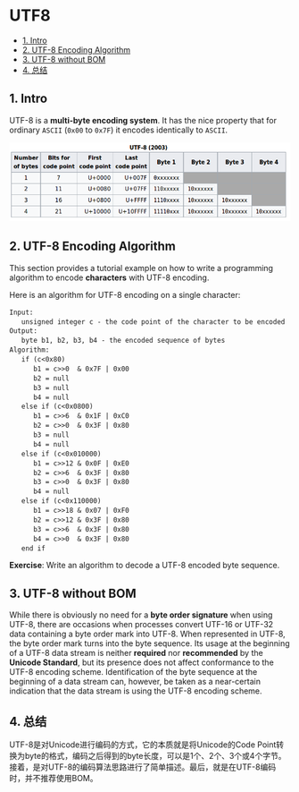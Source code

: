# UTF8

<!-- TOC -->

- [1. Intro](#1-intro)
- [2. UTF-8 Encoding Algorithm](#2-utf-8-encoding-algorithm)
- [3. UTF-8 without BOM](#3-utf-8-without-bom)
- [4. 总结](#4-%E6%80%BB%E7%BB%93)

<!-- /TOC -->

## 1. Intro

UTF-8 is a **multi-byte encoding system**. It has the nice property that for ordinary `ASCII` (`0x00` to `0x7F`) it encodes identically to `ASCII`.

![UTF-8](images/UTF-8.png)

## 2. UTF-8 Encoding Algorithm

This section provides a tutorial example on how to write a programming algorithm to encode **characters** with UTF-8 encoding.

Here is an algorithm for UTF-8 encoding on a single character:

```txt
Input:
   unsigned integer c - the code point of the character to be encoded
Output:
   byte b1, b2, b3, b4 - the encoded sequence of bytes
Algorithm:
   if (c<0x80)
      b1 = c>>0  & 0x7F | 0x00
      b2 = null
      b3 = null
      b4 = null
   else if (c<0x0800)
      b1 = c>>6  & 0x1F | 0xC0
      b2 = c>>0  & 0x3F | 0x80
      b3 = null
      b4 = null
   else if (c<0x010000)
      b1 = c>>12 & 0x0F | 0xE0
      b2 = c>>6  & 0x3F | 0x80
      b3 = c>>0  & 0x3F | 0x80
      b4 = null
   else if (c<0x110000)
      b1 = c>>18 & 0x07 | 0xF0
      b2 = c>>12 & 0x3F | 0x80
      b3 = c>>6  & 0x3F | 0x80
      b4 = c>>0  & 0x3F | 0x80
   end if
```

**Exercise**: Write an algorithm to decode a UTF-8 encoded byte sequence.

## 3. UTF-8 without BOM

While there is obviously no need for a **byte order signature** when using UTF-8, there are occasions when processes convert UTF-16 or UTF-32 data containing a byte order mark into UTF-8. When represented in UTF-8, the byte order mark turns into the byte sequence. Its usage at the beginning of a UTF-8 data stream is neither **required** nor **recommended** by the **Unicode Standard**, but its presence does not affect conformance to the UTF-8 encoding scheme. Identification of the byte sequence at the beginning of a data stream can, however, be taken as a near-certain indication that the data stream is using the UTF-8 encoding scheme.

## 4. 总结

UTF-8是对Unicode进行编码的方式，它的本质就是将Unicode的Code Point转换为byte的格式，编码之后得到的byte长度，可以是1个、2个、3个或4个字节。接着，是对UTF-8的编码算法思路进行了简单描述。最后，就是在UTF-8编码时，并不推荐使用BOM。
